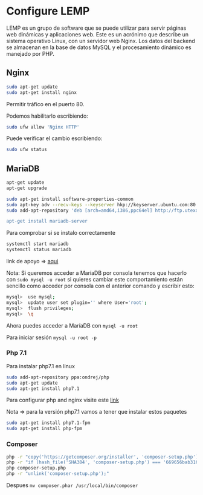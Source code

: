 # Configure LEMP

LEMP es un grupo de software que se puede utilizar para servir páginas web dinámicas y aplicaciones web. Este es un acrónimo 
que describe un sistema operativo Linux, con un servidor web Nginx.
Los datos del backend se almacenan en la base de datos MySQL y el procesamiento dinámico es manejado por PHP.

## Nginx
```sh
sudo apt-get update
sudo apt-get install nginx
```
Permitir tráfico en el puerto 80.

Podemos habilitarlo escribiendo:

```sh
sudo ufw allow 'Nginx HTTP' 
```

Puede verificar el cambio escribiendo:

```sh
sudo ufw status 
```
## MariaDB

```sh
apt-get update
apt-get upgrade  

sudo apt-get install software-properties-common
sudo apt-key adv --recv-keys --keyserver hkp://keyserver.ubuntu.com:80 0xF1656F24C74CD1D8
sudo add-apt-repository 'deb [arch=amd64,i386,ppc64el] http://ftp.utexas.edu/mariadb/repo/10.1/ubuntu xenial main

apt-get install mariadb-server

```
Para comprobar si se instalo correctamente

```sh
systemctl start mariadb
systemctl status mariadb

```

link de apoyo => [aqui](https://www.digitalocean.com/community/tutorials/how-to-reset-your-mysql-or-mariadb-root-password)

Nota: Si queremos acceder a MaríaDB por consola tenemos que hacerlo con `sudo mysql -u root` si quieres cambiar este comportamiento están sencillo como acceder por consola con el anterior comando y escribir esto:
```sh
mysql>  use mysql; 
mysql>  update user set plugin='' where User='root'; 
mysql>  flush privileges; 
mysql>  \q 
```
Ahora puedes acceder a MaríaDB con `mysql -u root`

Para iniciar sesión `mysql -u root -p`

### Php 7.1

Para instalar php7.1 en linux

```sh
sudo add-apt-repository ppa:ondrej/php
sudo apt-get update 
sudo apt-get install php7.1 

```
Para configurar php and nginx visite este [link](https://www.digitalocean.com/community/tutorials/como-instalar-linux-nginx-mysql-php-lemp-stack-in-ubuntu-16-04-es)

Nota => para la versión php7.1 vamos a tener que instalar estos paquetes
```sh
sudo apt-get install php7.1-fpm
sudo apt-get install php-fpm 

```

### Composer

```sh
php -r "copy('https://getcomposer.org/installer', 'composer-setup.php');"
php -r "if (hash_file('SHA384', 'composer-setup.php') === '669656bab3166a7aff8a7506b8cb2d1c292f042046c5a994c43155c0be6190fa0355160742ab2e1c88d40d5be660b410') { echo 'Installer verified'; } else { echo 'Installer corrupt'; unlink('composer-setup.php'); } echo PHP_EOL;"
php composer-setup.php
php -r "unlink('composer-setup.php');"
```
Despues `mv composer.phar /usr/local/bin/composer`

